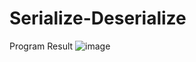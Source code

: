 # Serialize-Deserialize

Program Result 
![image](https://user-images.githubusercontent.com/63763376/131123905-15b2bee5-f462-4de9-86e7-f54db736aee1.png)
